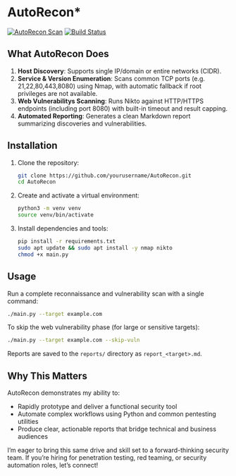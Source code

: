 # AutoRecon* 

[![AutoRecon Scan](https://github.com/RACHA193/AutoRecon/actions/workflows/scan.yml/badge.svg)](https://github.com/RACHA193/AutoRecon/actions/workflows/scan.yml)
[![Build Status](https://img.shields.io/github/actions/workflow/status/RACHA193/AutoRecon/scan.yml?branch=main)](https://github.com/RACHA193/AutoRecon/actions)


## What AutoRecon Does

1. **Host Discovery**: Supports single IP/domain or entire networks (CIDR).
2. **Service & Version Enumeration**: Scans common TCP ports (e.g. 21,22,80,443,8080) using Nmap, with automatic fallback if root privileges are not available.
3. **Web Vulnerabilitys Scanning**: Runs Nikto against HTTP/HTTPS endpoints (including port 8080) with built-in timeout and result capping.
4. **Automated Reporting**: Generates a clean Markdown report summarizing discoveries and vulnerabilities.


## Installation

1. Clone the repository:
   ```bash
   git clone https://github.com/yourusername/AutoRecon.git
   cd AutoRecon
   ```
2. Create and activate a virtual environment:
   ```bash
   python3 -m venv venv
   source venv/bin/activate
   ```
3. Install dependencies and tools:
   ```bash
   pip install -r requirements.txt
   sudo apt update && sudo apt install -y nmap nikto
   chmod +x main.py
   ```

## Usage

Run a complete reconnaissance and vulnerability scan with a single command:
```bash
./main.py --target example.com
```

To skip the web vulnerability phase (for large or sensitive targets):
```bash
./main.py --target example.com --skip-vuln
```

Reports are saved to the `reports/` directory as `report_<target>.md`.

## Why This Matters

AutoRecon demonstrates my ability to:
- Rapidly prototype and deliver a functional security tool
- Automate complex workflows using Python and common pentesting utilities 
- Produce clear, actionable reports that bridge technical and business audiences

I’m eager to bring this same drive and skill set to a forward-thinking security team. If you’re hiring for penetration testing, red teaming, or security automation roles, let’s connect!
